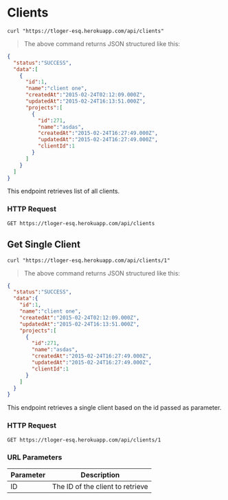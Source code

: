 # Clients

```shell
curl "https://tloger-esq.herokuapp.com/api/clients"
```

> The above command returns JSON structured like this:

```json
{  
  "status":"SUCCESS",
  "data":[  
    {  
      "id":1,
      "name":"client one",
      "createdAt":"2015-02-24T02:12:09.000Z",
      "updatedAt":"2015-02-24T16:13:51.000Z",
      "projects":[  
        {  
          "id":271,
          "name":"asdas",
          "createdAt":"2015-02-24T16:27:49.000Z",
          "updatedAt":"2015-02-24T16:27:49.000Z",
          "clientId":1
        }
      ]
    }
  ]
}
```

This endpoint retrieves list of all clients.

### HTTP Request

`GET https://tloger-esq.herokuapp.com/api/clients`


## Get Single Client

```shell
curl "https://tloger-esq.herokuapp.com/api/clients/1"
```

> The above command returns JSON structured like this:

```json
{  
  "status":"SUCCESS",
  "data":{  
    "id":1,
    "name":"client one",
    "createdAt":"2015-02-24T02:12:09.000Z",
    "updatedAt":"2015-02-24T16:13:51.000Z",
    "projects":[  
      {  
        "id":271,
        "name":"asdas",
        "createdAt":"2015-02-24T16:27:49.000Z",
        "updatedAt":"2015-02-24T16:27:49.000Z",
        "clientId":1
      }
    ]
  }
}
```

This endpoint retrieves a single client based on the id passed as parameter.

### HTTP Request

`GET https://tloger-esq.herokuapp.com/api/clients/1`

### URL Parameters

Parameter | Description
--------- | -----------
ID | The ID of the client to retrieve